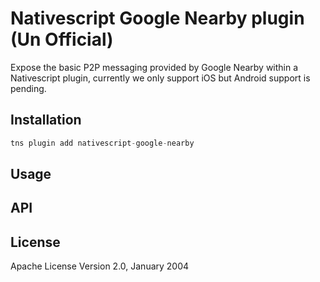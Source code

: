 # Nativescript Google Nearby plugin (Un Official)

Expose the basic P2P messaging provided by Google Nearby within a Nativescript plugin, currently we only support iOS but Android support is pending.

## Installation

```javascript
tns plugin add nativescript-google-nearby
```

## Usage 


## API

    
## License

Apache License Version 2.0, January 2004
